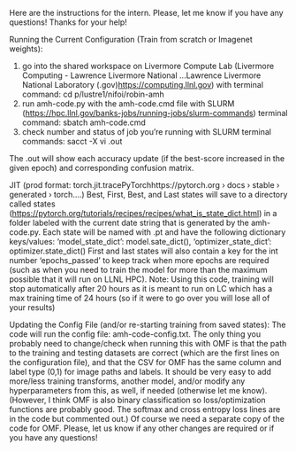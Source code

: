 Here are the instructions for the intern. Please, let me know if you have any questions! Thanks for your help!
 
 
Running the Current Configuration (Train from scratch or Imagenet weights):
1. go into the shared workspace on Livermore Compute Lab (Livermore Computing - Lawrence Livermore National ...Lawrence Livermore National Laboratory (.gov)https://computing.llnl.gov) with terminal command:
cd p/lustre1/nifoi/robin-amh
2. run amh-code.py with the amh-code.cmd file with SLURM (https://hpc.llnl.gov/banks-jobs/running-jobs/slurm-commands) terminal command:
sbatch amh-code.cmd
3. check number and status of job you’re running with SLURM terminal commands:
sacct -X
vi <job-number-shown>.out 
 
The <job-number-shown>.out will show each accuracy update (if the best-score increased in the given epoch) and corresponding confusion matrix.
 
JIT (prod format: torch.jit.tracePyTorchhttps://pytorch.org › docs › stable › generated › torch....) Best, First, Best, and Last states will save to a directory called states (https://pytorch.org/tutorials/recipes/recipes/what_is_state_dict.html) in a folder labeled with the current date string that is generated by the amh-code.py.
Each state will be named with  <month-day-score-type>.pt and have the following dictionary keys/values:
‘model_state_dict’: model.sate_dict(), ‘optimizer_state_dict’: optimizer.state_dict()
First and last states will also contain a key for the int number ‘epochs_passed’ to keep track when more epochs are required (such as when you need to train the model for more than the maximum possible that it will run on LLNL HPC).
Note: Using this code, training will stop automatically after 20 hours as it is meant to run on LC which has a max training time of 24 hours (so if it were to go over you will lose all of your results)
 
Updating the Config File (and/or re-starting training from saved states):
The code will run the config file: amh-code-config.txt.
The only thing you probably need to change/check when running this with OMF is that
the path to the training and testing datasets are correct (which are the first lines on the configuration file), and that
the CSV for OMF has the same column and label type (0,1) for image paths and labels.
It should be very easy to add more/less training transforms, another model, and/or modify any hyperparameters from this, as well, if needed (otherwise let me know). (However, I think OMF is also binary classification so loss/optimization functions are probably good. The softmax and cross entropy loss lines are in the code but commented out.)
Of course we need a separate copy of the code for OMF. Please, let us know if any other changes are required or if you have any questions!

